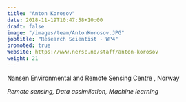 ```yaml
---
title: "Anton Korosov"
date: 2018-11-19T10:47:58+10:00
draft: false
image: "/images/team/AntonKorosov.JPG"
jobtitle: "Research Scientist - WP4"
promoted: true
Website: https://www.nersc.no/staff/anton-korosov
weight: 21
---
```


Nansen Environmental and Remote Sensing Centre , Norway

*Remote sensing, Data assimilation, Machine learning*
